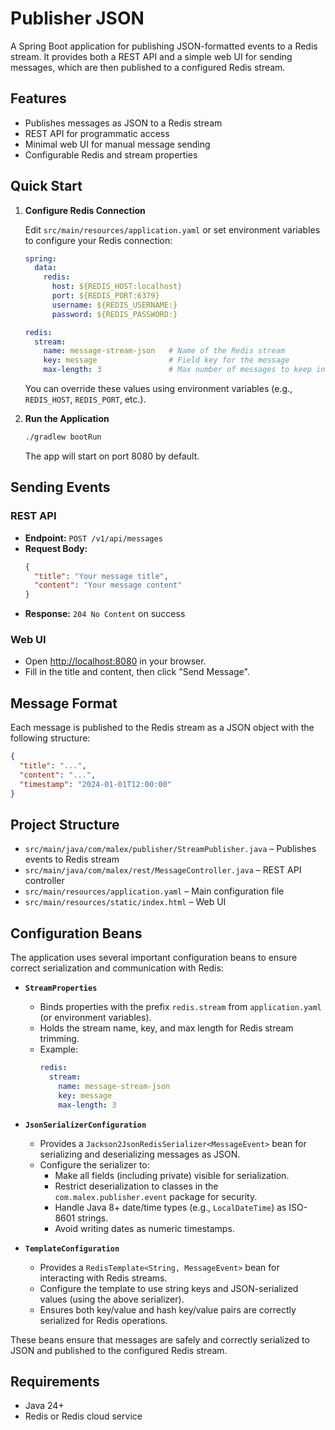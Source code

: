 # Publisher JSON

A Spring Boot application for publishing JSON-formatted events to a Redis stream.
It provides both a REST API and a simple web UI for sending messages,
which are then published to a configured Redis stream.

## Features

- Publishes messages as JSON to a Redis stream
- REST API for programmatic access
- Minimal web UI for manual message sending
- Configurable Redis and stream properties

## Quick Start

1. **Configure Redis Connection**

   Edit `src/main/resources/application.yaml` or set environment variables to configure your Redis connection:

   ```yaml
   spring:
     data:
       redis:
         host: ${REDIS_HOST:localhost}
         port: ${REDIS_PORT:6379}
         username: ${REDIS_USERNAME:}
         password: ${REDIS_PASSWORD:}
   
   redis:
     stream:
       name: message-stream-json   # Name of the Redis stream
       key: message                # Field key for the message
       max-length: 3               # Max number of messages to keep in the stream
   ```

   You can override these values using environment variables (e.g., `REDIS_HOST`, `REDIS_PORT`, etc.).

2. **Run the Application**

   ```bash
   ./gradlew bootRun
   ```
   The app will start on port 8080 by default.

## Sending Events

### REST API

- **Endpoint:** `POST /v1/api/messages`
- **Request Body:**
  ```json
  {
    "title": "Your message title",
    "content": "Your message content"
  }
  ```
- **Response:** `204 No Content` on success

### Web UI

- Open [http://localhost:8080](http://localhost:8080) in your browser.
- Fill in the title and content, then click "Send Message".

## Message Format

Each message is published to the Redis stream as a JSON object with the following structure:

```json
{
  "title": "...",
  "content": "...",
  "timestamp": "2024-01-01T12:00:00"
}
```

## Project Structure

- `src/main/java/com/malex/publisher/StreamPublisher.java` – Publishes events to Redis stream
- `src/main/java/com/malex/rest/MessageController.java` – REST API controller
- `src/main/resources/application.yaml` – Main configuration file
- `src/main/resources/static/index.html` – Web UI

## Configuration Beans

The application uses several important configuration beans to ensure correct serialization and communication with Redis:

- **`StreamProperties`**
    - Binds properties with the prefix `redis.stream` from `application.yaml` (or environment variables).
    - Holds the stream name, key, and max length for Redis stream trimming.
    - Example:
      ```yaml
      redis:
        stream:
          name: message-stream-json
          key: message
          max-length: 3
      ```

- **`JsonSerializerConfiguration`**
    - Provides a `Jackson2JsonRedisSerializer<MessageEvent>` bean for serializing and deserializing messages as JSON.
    - Configure the serializer to:
        - Make all fields (including private) visible for serialization.
        - Restrict deserialization to classes in the `com.malex.publisher.event` package for security.
        - Handle Java 8+ date/time types (e.g., `LocalDateTime`) as ISO-8601 strings.
        - Avoid writing dates as numeric timestamps.

- **`TemplateConfiguration`**
    - Provides a `RedisTemplate<String, MessageEvent>` bean for interacting with Redis streams.
    - Configure the template to use string keys and JSON-serialized values (using the above serializer).
    - Ensures both key/value and hash key/value pairs are correctly serialized for Redis operations.

These beans ensure that messages are safely and correctly serialized to JSON
and published to the configured Redis stream.

## Requirements

- Java 24+
- Redis or Redis cloud service
